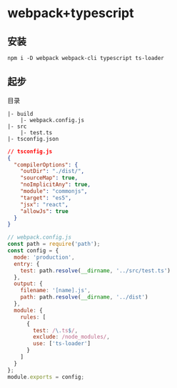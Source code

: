 # webpack+typescript

**安装**
---
`npm i -D webpack webpack-cli typescript ts-loader`

**起步**
---
目录
```
|- build
    |- webpack.config.js
|- src
    |- test.ts
|- tsconfig.json
```

```json
// tsconfig.js
{
  "compilerOptions": {
    "outDir": "./dist/",
    "sourceMap": true,
    "noImplicitAny": true,
    "module": "commonjs",
    "target": "es5",
    "jsx": "react",
    "allowJs": true
  }
}
```

```js
// webpack.config.js
const path = require('path');
const config = {
  mode: 'production',
  entry: {
    test: path.resolve(__dirname, '../src/test.ts')
  },
  output: {
    filename: '[name].js',
    path: path.resolve(__dirname, '../dist')
  },
  module: {
    rules: [
      {
        test: /\.ts$/,
        exclude: /node_modules/,
        use: ['ts-loader']
      }
    ]
  }
};
module.exports = config;
```